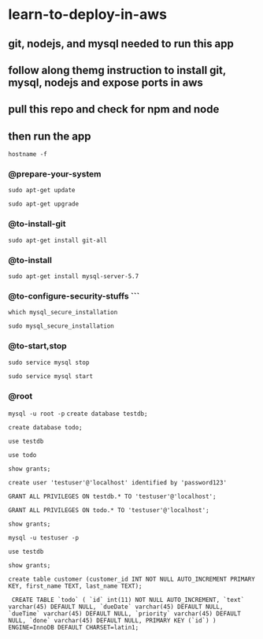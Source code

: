 # learn-to-deploy-in-aws

## git, nodejs, and mysql needed to run this app
## follow along themg instruction to install git, mysql, nodejs and expose ports in aws
## pull this repo and check for npm and node
## then run the app

``` hostname -f ```

### @prepare-your-system
``` sudo apt-get update ```

``` sudo apt-get upgrade ```

### @to-install-git
``` sudo apt-get install git-all ```


### @to-install
``` sudo apt-get install mysql-server-5.7 ```


### @to-configure-security-stuffs ```
``` which mysql_secure_installation ```

``` sudo mysql_secure_installation ```


### @to-start,stop
``` sudo service mysql stop ```

``` sudo service mysql start ```


### @root
``` mysql -u root -p ```
``` create database testdb; ```

``` create database todo; ```


``` use testdb ```

``` use todo ```

``` show grants; ```

``` create user 'testuser'@'localhost' identified by 'password123' ```

``` GRANT ALL PRIVILEGES ON testdb.* TO 'testuser'@'localhost'; ```

``` GRANT ALL PRIVILEGES ON todo.* TO 'testuser'@'localhost'; ```

``` show grants; ```


``` mysql -u testuser -p ```

``` use testdb ```

``` show grants; ```

``` create table customer (customer_id INT NOT NULL AUTO_INCREMENT PRIMARY KEY, first_name TEXT, last_name TEXT); ```

``` CREATE TABLE `todo` ( `id` int(11) NOT NULL AUTO_INCREMENT, `text` varchar(45) DEFAULT NULL, `dueDate` varchar(45) DEFAULT NULL, `dueTime` varchar(45) DEFAULT NULL, `priority` varchar(45) DEFAULT NULL, `done` varchar(45) DEFAULT NULL, PRIMARY KEY (`id`) ) ENGINE=InnoDB DEFAULT CHARSET=latin1;```
